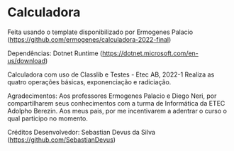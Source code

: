 # Calculadora
Feita usando o template disponibilizado por Ermogenes Palacio
(https://github.com/ermogenes/calculadora-2022-final)

Dependências:
Dotnet Runtime
(https://dotnet.microsoft.com/en-us/download)

Calculadora com uso de Classlib e Testes - Etec AB, 2022-1
Realiza as quatro operações básicas, exponenciação e radiciação.

Agradecimentos:
Aos professores Ermogenes Palacio e Diego Neri, por compartilharem seus conhecimentos com a turma de Informática da ETEC Adolpho Berezin.
Aos meus pais, por me incentivarem a adentrar o curso o qual participo no momento.

Créditos
Desenvolvedor: Sebastian Devus da Silva
(https://github.com/SebastianDevus)
